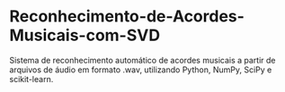 # Reconhecimento-de-Acordes-Musicais-com-SVD
Sistema de reconhecimento automático de acordes musicais a partir de arquivos de áudio em formato .wav, utilizando Python, NumPy, SciPy e scikit-learn.
